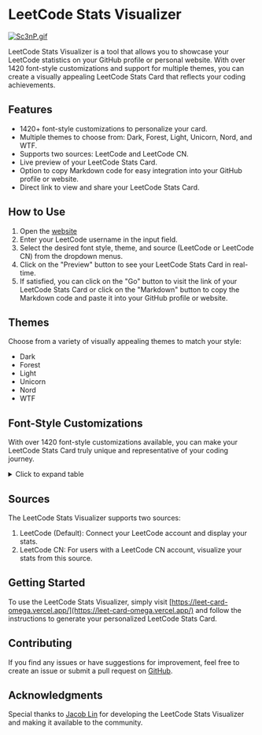 # LeetCode Stats Visualizer
[![Sc3nP.gif](https://s12.gifyu.com/images/Sc3nP.gif)](https://gifyu.com/image/Sc3nP)

LeetCode Stats Visualizer is a tool that allows you to showcase your LeetCode statistics on your GitHub profile or personal website. With over 1420 font-style customizations and support for multiple themes, you can create a visually appealing LeetCode Stats Card that reflects your coding achievements.

## Features

- 1420+ font-style customizations to personalize your card.
- Multiple themes to choose from: Dark, Forest, Light, Unicorn, Nord, and WTF.
- Supports two sources: LeetCode and LeetCode CN.
- Live preview of your LeetCode Stats Card.
- Option to copy Markdown code for easy integration into your GitHub profile or website.
- Direct link to view and share your LeetCode Stats Card.

## How to Use

1. Open the [website](https://leet-card-omega.vercel.app/)
2. Enter your LeetCode username in the input field.
3. Select the desired font style, theme, and source (LeetCode or LeetCode CN) from the dropdown menus.
4. Click on the "Preview" button to see your LeetCode Stats Card in real-time.
5. If satisfied, you can click on the "Go" button to visit the link of your LeetCode Stats Card or click on the "Markdown" button to copy the Markdown code and paste it into your GitHub profile or website.

## Themes

Choose from a variety of visually appealing themes to match your style:

- Dark
- Forest
- Light
- Unicorn
- Nord
- WTF

## Font-Style Customizations

With over 1420 font-style customizations available, you can make your LeetCode Stats Card truly unique and representative of your coding journey.

<details>
  <summary>Click to expand table</summary>

<table>
  <tr>
    <td>ABeeZee</td>
    <td>Hanalei</td>
    <td>Noto Sans Wancho</td>
  </tr>
  <tr>
    <td>Abel</td>
    <td>Hanalei Fill</td>
    <td>Noto Sans Warang Citi</td>
  </tr>
  <tr>
    <td>Abhaya Libre</td>
    <td>Handlee</td>
    <td>Noto Sans Yi</td>
  </tr>
  <tr>
    <td>Abril Fatface</td>
    <td>Hanuman</td>
    <td>Noto Sans Zanabazar Square</td>
  </tr>
  <tr>
    <td>Aclonica</td>
    <td>Happy Monkey</td>
    <td>Noto Serif</td>
  </tr>
  <tr>
    <td>Acme</td>
    <td>Harmattan</td>
    <td>Noto Serif Ahom</td>
  </tr>
  <tr>
    <td>Actor</td>
    <td>Headland One</td>
    <td>Noto Serif Armenian</td>
  </tr>
  <tr>
    <td>Adamina</td>
    <td>Heebo</td>
    <td>Noto Serif Balinese</td>
  </tr>
  <tr>
    <td>Advent Pro</td>
    <td>Henny Penny</td>
    <td>Noto Serif Bengali</td>
  </tr>
  <tr>
    <td>Aguafina Script</td>
    <td>Hepta Slab</td>
    <td>Noto Serif Devanagari</td>
  </tr>
  <tr>
    <td>Akaya Kanadaka</td>
    <td>Herr Von Muellerhoff</td>
    <td>Noto Serif Display</td>
  </tr>
  <tr>
    <td>Akaya Telivigala</td>
    <td>Hi Melody</td>
    <td>Noto Serif Dogra</td>
  </tr>
  <tr>
    <td>Akronim</td>
    <td>Hina Mincho</td>
    <td>Noto Serif Ethiopic</td>
  </tr>
  <tr>
    <td>Akshar</td>
    <td>Hind</td>
    <td>Noto Serif Georgian</td>
  </tr>
  <tr>
    <td>Aladin</td>
    <td>Hind Guntur</td>
    <td>Noto Serif Grantha</td>
  </tr>
  <tr>
    <td>Alata</td>
    <td>Hind Madurai</td>
    <td>Noto Serif Gujarati</td>
  </tr>
  <tr>
    <td>Alatsi</td>
    <td>Hind Siliguri</td>
    <td>Noto Serif Gurmukhi</td>
  </tr>
  <tr>
    <td>Aldrich</td>
    <td>Hind Vadodara</td>
    <td>Noto Serif Hebrew</td>
  </tr>
  <tr>
    <td>Alef</td>
    <td>Holtwood One SC</td>
    <td>Noto Serif JP</td>
  </tr>
  <tr>
    <td>Alegreya</td>
    <td>Homemade Apple</td>
    <td>Noto Serif KR</td>
  </tr>
  <tr>
    <td>Alegreya SC</td>
    <td>Homenaje</td>
    <td>Noto Serif Kannada</td>
  </tr>
  <tr>
    <td>Alegreya Sans</td>
    <td>Hubballi</td>
    <td>Noto Serif Khmer</td>
  </tr>
  <tr>
    <td>Alegreya Sans SC</td>
    <td>Hurricane</td>
    <td>Noto Serif Lao</td>
  </tr>
  <tr>
    <td>Aleo</td>
    <td>IBM Plex Mono</td>
    <td>Noto Serif Malayalam</td>
  </tr>
  <tr>
    <td>Alex Brush</td>
    <td>IBM Plex Sans</td>
    <td>Noto Serif Myanmar</td>
  </tr>
  <tr>
    <td>Alfa Slab One</td>
    <td>IBM Plex Sans Arabic</td>
    <td>Noto Serif Nyiakeng Puachue Hmong</td>
  </tr>
  <tr>
    <td>Alice</td>
    <td>IBM Plex Sans Condensed</td>
    <td>Noto Serif SC</td>
  </tr>
  <tr>
    <td>Alike</td>
    <td>IBM Plex Sans Devanagari</td>
    <td>Noto Serif Sinhala</td>
  </tr>
  <tr>
    <td>Alike Angular</td>
    <td>IBM Plex Sans Hebrew</td>
    <td>Noto Serif TC</td>
  </tr>
  <tr>
    <td>Allan</td>
    <td>IBM Plex Sans KR</td>
    <td>Noto Serif Tamil</td>
  </tr>
  <tr>
    <td>Allerta</td>
    <td>IBM Plex Sans Thai</td>
    <td>Noto Serif Tangut</td>
  </tr>
  <tr>
    <td>Allerta Stencil</td>
    <td>IBM Plex Sans Thai Looped</td>
    <td>Noto Serif Telugu</td>
  </tr>
  <tr>
    <td>Allison</td>
    <td>IBM Plex Serif</td>
    <td>Noto Serif Thai</td>
  </tr>
  <tr>
    <td>Allura</td>
    <td>IM Fell DW Pica</td>
    <td>Noto Serif Tibetan</td>
  </tr>
  <tr>
    <td>Almarai</td>
    <td>IM Fell DW Pica SC</td>
    <td>Noto Serif Yezidi</td>
  </tr>
  <tr>
    <td>Almendra</td>
    <td>IM Fell Double Pica</td>
    <td>Noto Traditional Nushu</td>
  </tr>
  <tr>
    <td>Almendra Display</td>
    <td>IM Fell Double Pica SC</td>
    <td>Nova Cut</td>
  </tr>
  <tr>
    <td>Almendra SC</td>
    <td>IM Fell English</td>
    <td>Nova Flat</td>
  </tr>
  <tr>
    <td>Alumni Sans</td>
    <td>IM Fell English SC</td>
    <td>Nova Mono</td>
  </tr>
  <tr>
    <td>Alumni Sans Inline One</td>
    <td>IM Fell French Canon</td>
    <td>Nova Oval</td>
  </tr>
  <tr>
    <td>Amarante</td>
    <td>IM Fell French Canon SC</td>
    <td>Nova Round</td>
  </tr>
  <tr>
    <td>Amaranth</td>
    <td>IM Fell Great Primer</td>
    <td>Nova Script</td>
  </tr>
  <tr>
    <td>Amatic SC</td>
    <td>IM Fell Great Primer SC</td>
    <td>Nova Slim</td>
  </tr>
  <tr>
    <td>Amethysta</td>
    <td>Ibarra Real Nova</td>
    <td>Nova Square</td>
  </tr>
  <tr>
    <td>Amiko</td>
    <td>Iceberg</td>
    <td>Numans</td>
  </tr>
  <tr>
    <td>Amiri</td>
    <td>Iceland</td>
    <td>Nunito</td>
  </tr>
  <tr>
    <td>Amita</td>
    <td>Imbue</td>
    <td>Nunito Sans</td>
  </tr>
  <tr>
    <td>Anaheim</td>
    <td>Imperial Script</td>
    <td>Odibee Sans</td>
  </tr>
  <tr>
    <td>Andada Pro</td>
    <td>Imprima</td>
    <td>Odor Mean Chey</td>
  </tr>
  <tr>
    <td>Andika</td>
    <td>Inconsolata</td>
    <td>Offside</td>
  </tr>
  <tr>
    <td>Andika New Basic</td>
    <td>Inder</td>
    <td>Oi</td>
  </tr>
  <tr>
    <td>Anek Bangla</td>
    <td>Indie Flower</td>
    <td>Old Standard TT</td>
  </tr>
  <tr>
    <td>Anek Devanagari</td>
    <td>Ingrid Darling</td>
    <td>Oldenburg</td>
  </tr>
  <tr>
    <td>Anek Gujarati</td>
    <td>Inika</td>
    <td>Ole</td>
  </tr>
  <tr>
    <td>Anek Gurmukhi</td>
    <td>Inknut Antiqua</td>
    <td>Oleo Script</td>
  </tr>
  <tr>
    <td>Anek Kannada</td>
    <td>Inria Sans</td>
    <td>Oleo Script Swash Caps</td>
  </tr>
  <tr>
    <td>Anek Latin</td>
    <td>Inria Serif</td>
    <td>Oooh Baby</td>
  </tr>
  <tr>
    <td>Anek Malayalam</td>
    <td>Inspiration</td>
    <td>Open Sans</td>
  </tr>
  <tr>
    <td>Anek Odia</td>
    <td>Inter</td>
    <td>Oranienbaum</td>
  </tr>
  <tr>
    <td>Anek Tamil</td>
    <td>Irish Grover</td>
    <td>Orbitron</td>
  </tr>
  <tr>
    <td>Anek Telugu</td>
    <td>Island Moments</td>
    <td>Oregano</td>
  </tr>
  <tr>
    <td>Angkor</td>
    <td>Istok Web</td>
    <td>Orelega One</td>
  </tr>
  <tr>
    <td>Annie Use Your Telescope</td>
    <td>Italiana</td>
    <td>Orienta</td>
  </tr>
  <tr>
    <td>Anonymous Pro</td>
    <td>Italianno</td>
    <td>Original Surfer</td>
  </tr>
  <tr>
    <td>Antic</td>
    <td>Itim</td>
    <td>Oswald</td>
  </tr>
  <tr>
    <td>Antic Didone</td>
    <td>Jacques Francois</td>
    <td>Otomanopee One</td>
  </tr>
  <tr>
    <td>Antic Slab</td>
    <td>Jacques Francois Shadow</td>
    <td>Outfit</td>
  </tr>
  <tr>
    <td>Anton</td>
    <td>Jaldi</td>
    <td>Over the Rainbow</td>
  </tr>
  <tr>
    <td>Antonio</td>
    <td>JetBrains Mono</td>
    <td>Overlock</td>
  </tr>
  <tr>
    <td>Anybody</td>
    <td>Jim Nightshade</td>
    <td>Overlock SC</td>
  </tr>
  <tr>
    <td>Arapey</td>
    <td>Jockey One</td>
    <td>Overpass</td>
  </tr>
  <tr>
    <td>Arbutus</td>
    <td>Jolly Lodger</td>
    <td>Overpass Mono</td>
  </tr>
  <tr>
    <td>Arbutus Slab</td>
    <td>Jomhuria</td>
    <td>Ovo</td>
  </tr>
  <tr>
    <td>Architects Daughter</td>
    <td>Jomolhari</td>
    <td>Oxanium</td>
  </tr>
  <tr>
    <td>Archivo</td>
    <td>Josefin Sans</td>
    <td>Oxygen</td>
  </tr>
  <tr>
    <td>Archivo Black</td>
    <td>Josefin Slab</td>
    <td>Oxygen Mono</td>
  </tr>
  <tr>
    <td>Archivo Narrow</td>
    <td>Jost</td>
    <td>PT Mono</td>
  </tr>
  <tr>
    <td>Are You Serious</td>
    <td>Joti One</td>
    <td>PT Sans</td>
  </tr>
  <tr>
    <td>Aref Ruqaa</td>
    <td>Jua</td>
    <td>PT Sans Caption</td>
  </tr>
  <tr>
    <td>Arima Madurai</td>
    <td>Judson</td>
    <td>PT Sans Narrow</td>
  </tr>
  <tr>
    <td>Arimo</td>
    <td>Julee</td>
    <td>PT Serif</td>
  </tr>
  <tr>
    <td>Arizonia</td>
    <td>Julius Sans One</td>
    <td>PT Serif Caption</td>
  </tr>
  <tr>
    <td>Armata</td>
    <td>Junge</td>
    <td>Pacifico</td>
  </tr>
  <tr>
    <td>Arsenal</td>
    <td>Jura</td>
    <td>Padauk</td>
  </tr>
  <tr>
    <td>Artifika</td>
    <td>Just Another Hand</td>
    <td>Palanquin</td>
  </tr>
  <tr>
    <td>Arvo</td>
    <td>Just Me Again Down Here</td>
    <td>Palanquin Dark</td>
  </tr>
  <tr>
    <td>Arya</td>
    <td>K2D</td>
    <td>Palette Mosaic</td>
  </tr>
  <tr>
    <td>Asap</td>
    <td>Kadwa</td>
    <td>Pangolin</td>
  </tr>
  <tr>
    <td>Asap Condensed</td>
    <td>Kaisei Decol</td>
    <td>Paprika</td>
  </tr>
  <tr>
    <td>Asar</td>
    <td>Kaisei HarunoUmi</td>
    <td>Parisienne</td>
  </tr>
  <tr>
    <td>Asset</td>
    <td>Kaisei Opti</td>
    <td>Passero One</td>
  </tr>
  <tr>
    <td>Assistant</td>
    <td>Kaisei Tokumin</td>
    <td>Passion One</td>
  </tr>
  <tr>
    <td>Astloch</td>
    <td>Kalam</td>
    <td>Passions Conflict</td>
  </tr>
  <tr>
    <td>Asul</td>
    <td>Kameron</td>
    <td>Pathway Gothic One</td>
  </tr>
  <tr>
    <td>Athiti</td>
    <td>Kanit</td>
    <td>Patrick Hand</td>
  </tr>
  <tr>
    <td>Atkinson Hyperlegible</td>
    <td>Kantumruy</td>
    <td>Patrick Hand SC</td>
  </tr>
  <tr>
    <td>Atma</td>
    <td>Karantina</td>
    <td>Pattaya</td>
  </tr>
  <tr>
    <td>Atomic Age</td>
    <td>Karla</td>
    <td>Patua One</td>
  </tr>
  <tr>
    <td>Aubrey</td>
    <td>Karma</td>
    <td>Pavanam</td>
  </tr>
  <tr>
    <td>Audiowide</td>
    <td>Katibeh</td>
    <td>Paytone One</td>
  </tr>
  <tr>
    <td>Autour One</td>
    <td>Kaushan Script</td>
    <td>Peddana</td>
  </tr>
  <tr>
    <td>Average</td>
    <td>Kavivanar</td>
    <td>Peralta</td>
  </tr>
  <tr>
    <td>Average Sans</td>
    <td>Kavoon</td>
    <td>Permanent Marker</td>
  </tr>
  <tr>
    <td>Averia Gruesa Libre</td>
    <td>Kdam Thmor</td>
    <td>Petemoss</td>
  </tr>
  <tr>
    <td>Averia Libre</td>
    <td>Keania One</td>
    <td>Petit Formal Script</td>
  </tr>
  <tr>
    <td>Averia Sans Libre</td>
    <td>Kelly Slab</td>
    <td>Petrona</td>
  </tr>
  <tr>
    <td>Averia Serif Libre</td>
    <td>Kenia</td>
    <td>Philosopher</td>
  </tr>
  <tr>
    <td>Azeret Mono</td>
    <td>Khand</td>
    <td>Piazzolla</td>
  </tr>
  <tr>
    <td>B612</td>
    <td>Khmer</td>
    <td>Piedra</td>
  </tr>
  <tr>
    <td>B612 Mono</td>
    <td>Khula</td>
    <td>Pinyon Script</td>
  </tr>
  <tr>
    <td>BIZ UDGothic</td>
    <td>Kings</td>
    <td>Pirata One</td>
  </tr>
  <tr>
    <td>BIZ UDMincho</td>
    <td>Kirang Haerang</td>
    <td>Plaster</td>
  </tr>
  <tr>
    <td>BIZ UDPGothic</td>
    <td>Kite One</td>
    <td>Play</td>
  </tr>
  <tr>
    <td>BIZ UDPMincho</td>
    <td>Kiwi Maru</td>
    <td>Playball</td>
  </tr>
  <tr>
    <td>Babylonica</td>
    <td>Klee One</td>
    <td>Playfair Display</td>
  </tr>
  <tr>
    <td>Bad Script</td>
    <td>Knewave</td>
    <td>Playfair Display SC</td>
  </tr>
  <tr>
    <td>Bahiana</td>
    <td>KoHo</td>
    <td>Plus Jakarta Sans</td>
  </tr>
  <tr>
    <td>Bahianita</td>
    <td>Kodchasan</td>
    <td>Podkova</td>
  </tr>
  <tr>
    <td>Bai Jamjuree</td>
    <td>Koh Santepheap</td>
    <td>Poiret One</td>
  </tr>
  <tr>
    <td>Bakbak One</td>
    <td>Kolker Brush</td>
    <td>Poller One</td>
  </tr>
  <tr>
    <td>Ballet</td>
    <td>Kosugi</td>
    <td>Poly</td>
  </tr>
  <tr>
    <td>Baloo 2</td>
    <td>Kosugi Maru</td>
    <td>Pompiere</td>
  </tr>
  <tr>
    <td>Baloo Bhai 2</td>
    <td>Kotta One</td>
    <td>Pontano Sans</td>
  </tr>
  <tr>
    <td>Baloo Bhaijaan 2</td>
    <td>Koulen</td>
    <td>Poor Story</td>
  </tr>
  <tr>
    <td>Baloo Bhaina 2</td>
    <td>Kranky</td>
    <td>Poppins</td>
  </tr>
  <tr>
    <td>Baloo Chettan 2</td>
    <td>Kreon</td>
    <td>Port Lligat Sans</td>
  </tr>
  <tr>
    <td>Baloo Da 2</td>
    <td>Kristi</td>
    <td>Port Lligat Slab</td>
  </tr>
  <tr>
    <td>Baloo Paaji 2</td>
    <td>Krona One</td>
    <td>Potta One</td>
  </tr>
  <tr>
    <td>Baloo Tamma 2</td>
    <td>Krub</td>
    <td>Pragati Narrow</td>
  </tr>
  <tr>
    <td>Baloo Tammudu 2</td>
    <td>Kufam</td>
    <td>Praise</td>
  </tr>
  <tr>
    <td>Baloo Thambi 2</td>
    <td>Kulim Park</td>
    <td>Prata</td>
  </tr>
  <tr>
    <td>Balsamiq Sans</td>
    <td>Kumar One</td>
    <td>Preahvihear</td>
  </tr>
  <tr>
    <td>Balthazar</td>
    <td>Kumar One Outline</td>
    <td>Press Start 2P</td>
  </tr>
  <tr>
    <td>Bangers</td>
    <td>Kumbh Sans</td>
    <td>Pridi</td>
  </tr>
  <tr>
    <td>Barlow</td>
    <td>Kurale</td>
    <td>Princess Sofia</td>
  </tr>
  <tr>
    <td>Barlow Condensed</td>
    <td>La Belle Aurore</td>
    <td>Prociono</td>
  </tr>
  <tr>
    <td>Barlow Semi Condensed</td>
    <td>Lacquer</td>
    <td>Prompt</td>
  </tr>
  <tr>
    <td>Barriecito</td>
    <td>Laila</td>
    <td>Prosto One</td>
  </tr>
  <tr>
    <td>Barrio</td>
    <td>Lakki Reddy</td>
    <td>Proza Libre</td>
  </tr>
  <tr>
    <td>Basic</td>
    <td>Lalezar</td>
    <td>Public Sans</td>
  </tr>
  <tr>
    <td>Baskervville</td>
    <td>Lancelot</td>
    <td>Puppies Play</td>
  </tr>
  <tr>
    <td>Battambang</td>
    <td>Langar</td>
    <td>Puritan</td>
  </tr>
  <tr>
    <td>Baumans</td>
    <td>Lateef</td>
    <td>Purple Purse</td>
  </tr>
  <tr>
    <td>Bayon</td>
    <td>Lato</td>
    <td>Qahiri</td>
  </tr>
  <tr>
    <td>Be Vietnam Pro</td>
    <td>Lavishly Yours</td>
    <td>Quando</td>
  </tr>
  <tr>
    <td>Beau Rivage</td>
    <td>League Gothic</td>
    <td>Quantico</td>
  </tr>
  <tr>
    <td>Bebas Neue</td>
    <td>League Script</td>
    <td>Quattrocento</td>
  </tr>
  <tr>
    <td>Belgrano</td>
    <td>League Spartan</td>
    <td>Quattrocento Sans</td>
  </tr>
  <tr>
    <td>Bellefair</td>
    <td>Leckerli One</td>
    <td>Questrial</td>
  </tr>
  <tr>
    <td>Belleza</td>
    <td>Ledger</td>
    <td>Quicksand</td>
  </tr>
  <tr>
    <td>Bellota</td>
    <td>Lekton</td>
    <td>Quintessential</td>
  </tr>
  <tr>
    <td>Bellota Text</td>
    <td>Lemon</td>
    <td>Qwigley</td>
  </tr>
  <tr>
    <td>BenchNine</td>
    <td>Lemonada</td>
    <td>Qwitcher Grypen</td>
  </tr>
  <tr>
    <td>Benne</td>
    <td>Lexend</td>
    <td>Racing Sans One</td>
  </tr>
  <tr>
    <td>Bentham</td>
    <td>Lexend Deca</td>
    <td>Radio Canada</td>
  </tr>
  <tr>
    <td>Berkshire Swash</td>
    <td>Lexend Exa</td>
    <td>Radley</td>
  </tr>
  <tr>
    <td>Besley</td>
    <td>Lexend Giga</td>
    <td>Rajdhani</td>
  </tr>
  <tr>
    <td>Beth Ellen</td>
    <td>Lexend Mega</td>
    <td>Rakkas</td>
  </tr>
  <tr>
    <td>Bevan</td>
    <td>Lexend Peta</td>
    <td>Raleway</td>
  </tr>
  <tr>
    <td>BhuTuka Expanded One</td>
    <td>Lexend Tera</td>
    <td>Raleway Dots</td>
  </tr>
  <tr>
    <td>Big Shoulders Display</td>
    <td>Lexend Zetta</td>
    <td>Ramabhadra</td>
  </tr>
  <tr>
    <td>Big Shoulders Inline Display</td>
    <td>Libre Barcode 128</td>
    <td>Ramaraja</td>
  </tr>
  <tr>
    <td>Big Shoulders Inline Text</td>
    <td>Libre Barcode 128 Text</td>
    <td>Rambla</td>
  </tr>
  <tr>
    <td>Big Shoulders Stencil Display</td>
    <td>Libre Barcode 39</td>
    <td>Rammetto One</td>
  </tr>
  <tr>
    <td>Big Shoulders Stencil Text</td>
    <td>Libre Barcode 39 Extended</td>
    <td>Rampart One</td>
  </tr>
  <tr>
    <td>Big Shoulders Text</td>
    <td>Libre Barcode 39 Extended Text</td>
    <td>Ranchers</td>
  </tr>
  <tr>
    <td>Bigelow Rules</td>
    <td>Libre Barcode 39 Text</td>
    <td>Rancho</td>
  </tr>
  <tr>
    <td>Bigshot One</td>
    <td>Libre Barcode EAN13 Text</td>
    <td>Ranga</td>
  </tr>
  <tr>
    <td>Bilbo</td>
    <td>Libre Baskerville</td>
    <td>Rasa</td>
  </tr>
  <tr>
    <td>Bilbo Swash Caps</td>
    <td>Libre Bodoni</td>
    <td>Rationale</td>
  </tr>
  <tr>
    <td>BioRhyme</td>
    <td>Libre Caslon Display</td>
    <td>Ravi Prakash</td>
  </tr>
  <tr>
    <td>BioRhyme Expanded</td>
    <td>Libre Caslon Text</td>
    <td>Readex Pro</td>
  </tr>
  <tr>
    <td>Birthstone</td>
    <td>Libre Franklin</td>
    <td>Recursive</td>
  </tr>
  <tr>
    <td>Birthstone Bounce</td>
    <td>Licorice</td>
    <td>Red Hat Display</td>
  </tr>
  <tr>
    <td>Biryani</td>
    <td>Life Savers</td>
    <td>Red Hat Mono</td>
  </tr>
  <tr>
    <td>Bitter</td>
    <td>Lilita One</td>
    <td>Red Hat Text</td>
  </tr>
  <tr>
    <td>Black And White Picture</td>
    <td>Lily Script One</td>
    <td>Red Rose</td>
  </tr>
  <tr>
    <td>Black Han Sans</td>
    <td>Limelight</td>
    <td>Redacted</td>
  </tr>
  <tr>
    <td>Black Ops One</td>
    <td>Linden Hill</td>
    <td>Redacted Script</td>
  </tr>
  <tr>
    <td>Blaka</td>
    <td>Literata</td>
    <td>Redressed</td>
  </tr>
  <tr>
    <td>Blaka Hollow</td>
    <td>Liu Jian Mao Cao</td>
    <td>Reem Kufi</td>
  </tr>
  <tr>
    <td>Blinker</td>
    <td>Livvic</td>
    <td>Reenie Beanie</td>
  </tr>
  <tr>
    <td>Bodoni Moda</td>
    <td>Lobster</td>
    <td>Reggae One</td>
  </tr>
  <tr>
    <td>Bokor</td>
    <td>Lobster Two</td>
    <td>Revalia</td>
  </tr>
  <tr>
    <td>Bona Nova</td>
    <td>Londrina Outline</td>
    <td>Rhodium Libre</td>
  </tr>
  <tr>
    <td>Bonbon</td>
    <td>Londrina Shadow</td>
    <td>Ribeye</td>
  </tr>
  <tr>
    <td>Bonheur Royale</td>
    <td>Londrina Sketch</td>
    <td>Ribeye Marrow</td>
  </tr>
  <tr>
    <td>Boogaloo</td>
    <td>Londrina Solid</td>
    <td>Righteous</td>
  </tr>
  <tr>
    <td>Bowlby One</td>
    <td>Long Cang</td>
    <td>Risque</td>
  </tr>
  <tr>
    <td>Bowlby One SC</td>
    <td>Lora</td>
    <td>Road Rage</td>
  </tr>
  <tr>
    <td>Brawler</td>
    <td>Love Light</td>
    <td>Roboto</td>
  </tr>
  <tr>
    <td>Bree Serif</td>
    <td>Love Ya Like A Sister</td>
    <td>Roboto Condensed</td>
  </tr>
  <tr>
    <td>Brygada 1918</td>
    <td>Loved by the King</td>
    <td>Roboto Flex</td>
  </tr>
  <tr>
    <td>Bubblegum Sans</td>
    <td>Lovers Quarrel</td>
    <td>Roboto Mono</td>
  </tr>
  <tr>
    <td>Bubbler One</td>
    <td>Luckiest Guy</td>
    <td>Roboto Serif</td>
  </tr>
  <tr>
    <td>Buda</td>
    <td>Lusitana</td>
    <td>Roboto Slab</td>
  </tr>
  <tr>
    <td>Buenard</td>
    <td>Lustria</td>
    <td>Rochester</td>
  </tr>
  <tr>
    <td>Bungee</td>
    <td>Luxurious Roman</td>
    <td>Rock 3D</td>
  </tr>
  <tr>
    <td>Bungee Hairline</td>
    <td>Luxurious Script</td>
    <td>Rock Salt</td>
  </tr>
  <tr>
    <td>Bungee Inline</td>
    <td>M PLUS 1</td>
    <td>RocknRoll One</td>
  </tr>
  <tr>
    <td>Bungee Outline</td>
    <td>M PLUS 1 Code</td>
    <td>Rokkitt</td>
  </tr>
  <tr>
    <td>Bungee Shade</td>
    <td>M PLUS 1p</td>
    <td>Romanesco</td>
  </tr>
  <tr>
    <td>Butcherman</td>
    <td>M PLUS 2</td>
    <td>Ropa Sans</td>
  </tr>
  <tr>
    <td>Butterfly Kids</td>
    <td>M PLUS Code Latin</td>
    <td>Rosario</td>
  </tr>
  <tr>
    <td>Cabin</td>
    <td>M PLUS Rounded 1c</td>
    <td>Rosarivo</td>
  </tr>
  <tr>
    <td>Cabin Condensed</td>
    <td>Ma Shan Zheng</td>
    <td>Rouge Script</td>
  </tr>
  <tr>
    <td>Cabin Sketch</td>
    <td>Macondo</td>
    <td>Rowdies</td>
  </tr>
  <tr>
    <td>Caesar Dressing</td>
    <td>Macondo Swash Caps</td>
    <td>Rozha One</td>
  </tr>
  <tr>
    <td>Cagliostro</td>
    <td>Mada</td>
    <td>Rubik</td>
  </tr>
  <tr>
    <td>Cairo</td>
    <td>Magra</td>
    <td>Rubik Beastly</td>
  </tr>
  <tr>
    <td>Caladea</td>
    <td>Maiden Orange</td>
    <td>Rubik Bubbles</td>
  </tr>
  <tr>
    <td>Calistoga</td>
    <td>Maitree</td>
    <td>Rubik Glitch</td>
  </tr>
  <tr>
    <td>Calligraffitti</td>
    <td>Major Mono Display</td>
    <td>Rubik Microbe</td>
  </tr>
  <tr>
    <td>Cambay</td>
    <td>Mako</td>
    <td>Rubik Mono One</td>
  </tr>
  <tr>
    <td>Cambo</td>
    <td>Mali</td>
    <td>Rubik Moonrocks</td>
  </tr>
  <tr>
    <td>Candal</td>
    <td>Mallanna</td>
    <td>Rubik Puddles</td>
  </tr>
  <tr>
    <td>Cantarell</td>
    <td>Mandali</td>
    <td>Rubik Wet Paint</td>
  </tr>
  <tr>
    <td>Cantata One</td>
    <td>Manjari</td>
    <td>Ruda</td>
  </tr>
  <tr>
    <td>Cantora One</td>
    <td>Manrope</td>
    <td>Rufina</td>
  </tr>
  <tr>
    <td>Capriola</td>
    <td>Mansalva</td>
    <td>Ruge Boogie</td>
  </tr>
  <tr>
    <td>Caramel</td>
    <td>Manuale</td>
    <td>Ruluko</td>
  </tr>
  <tr>
    <td>Carattere</td>
    <td>Marcellus</td>
    <td>Rum Raisin</td>
  </tr>
  <tr>
    <td>Cardo</td>
    <td>Marcellus SC</td>
    <td>Ruslan Display</td>
  </tr>
  <tr>
    <td>Carme</td>
    <td>Marck Script</td>
    <td>Russo One</td>
  </tr>
  <tr>
    <td>Carrois Gothic</td>
    <td>Margarine</td>
    <td>Ruthie</td>
  </tr>
  <tr>
    <td>Carrois Gothic SC</td>
    <td>Markazi Text</td>
    <td>Rye</td>
  </tr>
  <tr>
    <td>Carter One</td>
    <td>Marko One</td>
    <td>STIX Two Text</td>
  </tr>
  <tr>
    <td>Castoro</td>
    <td>Marmelad</td>
    <td>Sacramento</td>
  </tr>
  <tr>
    <td>Catamaran</td>
    <td>Martel</td>
    <td>Sahitya</td>
  </tr>
  <tr>
    <td>Caudex</td>
    <td>Martel Sans</td>
    <td>Sail</td>
  </tr>
  <tr>
    <td>Caveat</td>
    <td>Marvel</td>
    <td>Saira</td>
  </tr>
  <tr>
    <td>Caveat Brush</td>
    <td>Mate</td>
    <td>Saira Condensed</td>
  </tr>
  <tr>
    <td>Cedarville Cursive</td>
    <td>Mate SC</td>
    <td>Saira Extra Condensed</td>
  </tr>
  <tr>
    <td>Ceviche One</td>
    <td>Maven Pro</td>
    <td>Saira Semi Condensed</td>
  </tr>
  <tr>
    <td>Chakra Petch</td>
    <td>McLaren</td>
    <td>Saira Stencil One</td>
  </tr>
  <tr>
    <td>Changa</td>
    <td>Mea Culpa</td>
    <td>Salsa</td>
  </tr>
  <tr>
    <td>Changa One</td>
    <td>Meddon</td>
    <td>Sanchez</td>
  </tr>
  <tr>
    <td>Chango</td>
    <td>MedievalSharp</td>
    <td>Sancreek</td>
  </tr>
  <tr>
    <td>Charm</td>
    <td>Medula One</td>
    <td>Sansita</td>
  </tr>
  <tr>
    <td>Charmonman</td>
    <td>Meera Inimai</td>
    <td>Sansita Swashed</td>
  </tr>
  <tr>
    <td>Chathura</td>
    <td>Megrim</td>
    <td>Sarabun</td>
  </tr>
  <tr>
    <td>Chau Philomene One</td>
    <td>Meie Script</td>
    <td>Sarala</td>
  </tr>
  <tr>
    <td>Chela One</td>
    <td>Meow Script</td>
    <td>Sarina</td>
  </tr>
  <tr>
    <td>Chelsea Market</td>
    <td>Merienda</td>
    <td>Sarpanch</td>
  </tr>
  <tr>
    <td>Chenla</td>
    <td>Merienda One</td>
    <td>Sassy Frass</td>
  </tr>
  <tr>
    <td>Cherish</td>
    <td>Merriweather</td>
    <td>Satisfy</td>
  </tr>
  <tr>
    <td>Cherry Cream Soda</td>
    <td>Merriweather Sans</td>
    <td>Sawarabi Gothic</td>
  </tr>
  <tr>
    <td>Cherry Swash</td>
    <td>Metal</td>
    <td>Sawarabi Mincho</td>
  </tr>
  <tr>
    <td>Chewy</td>
    <td>Metal Mania</td>
    <td>Scada</td>
  </tr>
  <tr>
    <td>Chicle</td>
    <td>Metamorphous</td>
    <td>Scheherazade New</td>
  </tr>
  <tr>
    <td>Chilanka</td>
    <td>Metrophobic</td>
    <td>Schoolbell</td>
  </tr>
  <tr>
    <td>Chivo</td>
    <td>Michroma</td>
    <td>Scope One</td>
  </tr>
  <tr>
    <td>Chonburi</td>
    <td>Milonga</td>
    <td>Seaweed Script</td>
  </tr>
  <tr>
    <td>Cinzel</td>
    <td>Miltonian</td>
    <td>Secular One</td>
  </tr>
  <tr>
    <td>Cinzel Decorative</td>
    <td>Miltonian Tattoo</td>
    <td>Sedgwick Ave</td>
  </tr>
  <tr>
    <td>Clicker Script</td>
    <td>Mina</td>
    <td>Sedgwick Ave Display</td>
  </tr>
  <tr>
    <td>Coda</td>
    <td>Miniver</td>
    <td>Sen</td>
  </tr>
  <tr>
    <td>Coda Caption</td>
    <td>Miriam Libre</td>
    <td>Send Flowers</td>
  </tr>
  <tr>
    <td>Codystar</td>
    <td>Mirza</td>
    <td>Sevillana</td>
  </tr>
  <tr>
    <td>Coiny</td>
    <td>Miss Fajardose</td>
    <td>Seymour One</td>
  </tr>
  <tr>
    <td>Combo</td>
    <td>Mitr</td>
    <td>Shadows Into Light</td>
  </tr>
  <tr>
    <td>Comfortaa</td>
    <td>Mochiy Pop One</td>
    <td>Shadows Into Light Two</td>
  </tr>
  <tr>
    <td>Comforter</td>
    <td>Mochiy Pop P One</td>
    <td>Shalimar</td>
  </tr>
  <tr>
    <td>Comforter Brush</td>
    <td>Modak</td>
    <td>Shanti</td>
  </tr>
  <tr>
    <td>Comic Neue</td>
    <td>Modern Antiqua</td>
    <td>Share</td>
  </tr>
  <tr>
    <td>Coming Soon</td>
    <td>Mogra</td>
    <td>Share Tech</td>
  </tr>
  <tr>
    <td>Commissioner</td>
    <td>Mohave</td>
    <td>Share Tech Mono</td>
  </tr>
  <tr>
    <td>Concert One</td>
    <td>Molengo</td>
    <td>Shippori Antique</td>
  </tr>
  <tr>
    <td>Condiment</td>
    <td>Molle</td>
    <td>Shippori Antique B1</td>
  </tr>
  <tr>
    <td>Content</td>
    <td>Monda</td>
    <td>Shippori Mincho</td>
  </tr>
  <tr>
    <td>Contrail One</td>
    <td>Monofett</td>
    <td>Shippori Mincho B1</td>
  </tr>
  <tr>
    <td>Convergence</td>
    <td>Monoton</td>
    <td>Shizuru</td>
  </tr>
  <tr>
    <td>Cookie</td>
    <td>Monsieur La Doulaise</td>
    <td>Shojumaru</td>
  </tr>
  <tr>
    <td>Copse</td>
    <td>Montaga</td>
    <td>Short Stack</td>
  </tr>
  <tr>
    <td>Corben</td>
    <td>Montagu Slab</td>
    <td>Shrikhand</td>
  </tr>
  <tr>
    <td>Corinthia</td>
    <td>MonteCarlo</td>
    <td>Siemreap</td>
  </tr>
  <tr>
    <td>Cormorant</td>
    <td>Montez</td>
    <td>Sigmar One</td>
  </tr>
  <tr>
    <td>Cormorant Garamond</td>
    <td>Montserrat</td>
    <td>Signika</td>
  </tr>
  <tr>
    <td>Cormorant Infant</td>
    <td>Montserrat Alternates</td>
    <td>Signika Negative</td>
  </tr>
  <tr>
    <td>Cormorant SC</td>
    <td>Montserrat Subrayada</td>
    <td>Simonetta</td>
  </tr>
  <tr>
    <td>Cormorant Unicase</td>
    <td>Moo Lah Lah</td>
    <td>Single Day</td>
  </tr>
  <tr>
    <td>Cormorant Upright</td>
    <td>Moon Dance</td>
    <td>Sintony</td>
  </tr>
  <tr>
    <td>Courgette</td>
    <td>Moul</td>
    <td>Sirin Stencil</td>
  </tr>
  <tr>
    <td>Courier Prime</td>
    <td>Moulpali</td>
    <td>Six Caps</td>
  </tr>
  <tr>
    <td>Cousine</td>
    <td>Mountains of Christmas</td>
    <td>Skranji</td>
  </tr>
  <tr>
    <td>Coustard</td>
    <td>Mouse Memoirs</td>
    <td>Slabo 13px</td>
  </tr>
  <tr>
    <td>Covered By Your Grace</td>
    <td>Mr Bedfort</td>
    <td>Slabo 27px</td>
  </tr>
  <tr>
    <td>Crafty Girls</td>
    <td>Mr Dafoe</td>
    <td>Slackey</td>
  </tr>
  <tr>
    <td>Creepster</td>
    <td>Mr De Haviland</td>
    <td>Smokum</td>
  </tr>
  <tr>
    <td>Crete Round</td>
    <td>Mrs Saint Delafield</td>
    <td>Smooch</td>
  </tr>
  <tr>
    <td>Crimson Pro</td>
    <td>Mrs Sheppards</td>
    <td>Smooch Sans</td>
  </tr>
  <tr>
    <td>Crimson Text</td>
    <td>Ms Madi</td>
    <td>Smythe</td>
  </tr>
  <tr>
    <td>Croissant One</td>
    <td>Mukta</td>
    <td>Sniglet</td>
  </tr>
  <tr>
    <td>Crushed</td>
    <td>Mukta Mahee</td>
    <td>Snippet</td>
  </tr>
  <tr>
    <td>Cuprum</td>
    <td>Mukta Malar</td>
    <td>Snowburst One</td>
  </tr>
  <tr>
    <td>Cute Font</td>
    <td>Mukta Vaani</td>
    <td>Sofadi One</td>
  </tr>
  <tr>
    <td>Cutive</td>
    <td>Mulish</td>
    <td>Sofia</td>
  </tr>
  <tr>
    <td>Cutive Mono</td>
    <td>Murecho</td>
    <td>Solway</td>
  </tr>
  <tr>
    <td>DM Mono</td>
    <td>MuseoModerno</td>
    <td>Song Myung</td>
  </tr>
  <tr>
    <td>DM Sans</td>
    <td>My Soul</td>
    <td>Sonsie One</td>
  </tr>
  <tr>
    <td>DM Serif Display</td>
    <td>Mystery Quest</td>
    <td>Sora</td>
  </tr>
  <tr>
    <td>DM Serif Text</td>
    <td>NTR</td>
    <td>Sorts Mill Goudy</td>
  </tr>
  <tr>
    <td>Damion</td>
    <td>Nanum Brush Script</td>
    <td>Source Code Pro</td>
  </tr>
  <tr>
    <td>Dancing Script</td>
    <td>Nanum Gothic</td>
    <td>Source Sans 3</td>
  </tr>
  <tr>
    <td>Dangrek</td>
    <td>Nanum Gothic Coding</td>
    <td>Source Sans Pro</td>
  </tr>
  <tr>
    <td>Darker Grotesque</td>
    <td>Nanum Myeongjo</td>
    <td>Source Serif 4</td>
  </tr>
  <tr>
    <td>David Libre</td>
    <td>Nanum Pen Script</td>
    <td>Source Serif Pro</td>
  </tr>
  <tr>
    <td>Dawning of a New Day</td>
    <td>Neonderthaw</td>
    <td>Space Grotesk</td>
  </tr>
  <tr>
    <td>Days One</td>
    <td>Nerko One</td>
    <td>Space Mono</td>
  </tr>
  <tr>
    <td>Dekko</td>
    <td>Neucha</td>
    <td>Special Elite</td>
  </tr>
  <tr>
    <td>Dela Gothic One</td>
    <td>Neuton</td>
    <td>Spectral</td>
  </tr>
  <tr>
    <td>Delius</td>
    <td>New Rocker</td>
    <td>Spectral SC</td>
  </tr>
  <tr>
    <td>Delius Swash Caps</td>
    <td>New Tegomin</td>
    <td>Spicy Rice</td>
  </tr>
  <tr>
    <td>Delius Unicase</td>
    <td>News Cycle</td>
    <td>Spinnaker</td>
  </tr>
  <tr>
    <td>Della Respira</td>
    <td>Newsreader</td>
    <td>Spirax</td>
  </tr>
  <tr>
    <td>Denk One</td>
    <td>Niconne</td>
    <td>Spline Sans</td>
  </tr>
  <tr>
    <td>Devonshire</td>
    <td>Niramit</td>
    <td>Spline Sans Mono</td>
  </tr>
  <tr>
    <td>Dhurjati</td>
    <td>Nixie One</td>
    <td>Squada One</td>
  </tr>
  <tr>
    <td>Didact Gothic</td>
    <td>Nobile</td>
    <td>Square Peg</td>
  </tr>
  <tr>
    <td>Diplomata</td>
    <td>Nokora</td>
    <td>Sree Krushnadevaraya</td>
  </tr>
  <tr>
    <td>Diplomata SC</td>
    <td>Norican</td>
    <td>Sriracha</td>
  </tr>
  <tr>
    <td>Do Hyeon</td>
    <td>Nosifer</td>
    <td>Srisakdi</td>
  </tr>
  <tr>
    <td>Dokdo</td>
    <td>Notable</td>
    <td>Staatliches</td>
  </tr>
  <tr>
    <td>Domine</td>
    <td>Nothing You Could Do</td>
    <td>Stalemate</td>
  </tr>
  <tr>
    <td>Donegal One</td>
    <td>Noticia Text</td>
    <td>Stalinist One</td>
  </tr>
  <tr>
    <td>Dongle</td>
    <td>Noto Emoji</td>
    <td>Stardos Stencil</td>
  </tr>
  <tr>
    <td>Doppio One</td>
    <td>Noto Kufi Arabic</td>
    <td>Stick</td>
  </tr>
  <tr>
    <td>Dorsa</td>
    <td>Noto Music</td>
    <td>Stick No Bills</td>
  </tr>
  <tr>
    <td>Dosis</td>
    <td>Noto Naskh Arabic</td>
    <td>Stint Ultra Condensed</td>
  </tr>
  <tr>
    <td>DotGothic16</td>
    <td>Noto Nastaliq Urdu</td>
    <td>Stint Ultra Expanded</td>
  </tr>
  <tr>
    <td>Dr Sugiyama</td>
    <td>Noto Rashi Hebrew</td>
    <td>Stoke</td>
  </tr>
  <tr>
    <td>Duru Sans</td>
    <td>Noto Sans</td>
    <td>Strait</td>
  </tr>
  <tr>
    <td>Dynalight</td>
    <td>Noto Sans Adlam</td>
    <td>Style Script</td>
  </tr>
  <tr>
    <td>EB Garamond</td>
    <td>Noto Sans Adlam Unjoined</td>
    <td>Stylish</td>
  </tr>
  <tr>
    <td>Eagle Lake</td>
    <td>Noto Sans Anatolian Hieroglyphs</td>
    <td>Sue Ellen Francisco</td>
  </tr>
  <tr>
    <td>East Sea Dokdo</td>
    <td>Noto Sans Arabic</td>
    <td>Suez One</td>
  </tr>
  <tr>
    <td>Eater</td>
    <td>Noto Sans Armenian</td>
    <td>Sulphur Point</td>
  </tr>
  <tr>
    <td>Economica</td>
    <td>Noto Sans Avestan</td>
    <td>Sumana</td>
  </tr>
  <tr>
    <td>Eczar</td>
    <td>Noto Sans Balinese</td>
    <td>Sunflower</td>
  </tr>
  <tr>
    <td>El Messiri</td>
    <td>Noto Sans Bamum</td>
    <td>Sunshiney</td>
  </tr>
  <tr>
    <td>Electrolize</td>
    <td>Noto Sans Bassa Vah</td>
    <td>Supermercado One</td>
  </tr>
  <tr>
    <td>Elsie</td>
    <td>Noto Sans Batak</td>
    <td>Sura</td>
  </tr>
  <tr>
    <td>Elsie Swash Caps</td>
    <td>Noto Sans Bengali</td>
    <td>Suranna</td>
  </tr>
  <tr>
    <td>Emblema One</td>
    <td>Noto Sans Bhaiksuki</td>
    <td>Suravaram</td>
  </tr>
  <tr>
    <td>Emilys Candy</td>
    <td>Noto Sans Brahmi</td>
    <td>Suwannaphum</td>
  </tr>
  <tr>
    <td>Encode Sans</td>
    <td>Noto Sans Buginese</td>
    <td>Swanky and Moo Moo</td>
  </tr>
  <tr>
    <td>Encode Sans Condensed</td>
    <td>Noto Sans Buhid</td>
    <td>Syncopate</td>
  </tr>
  <tr>
    <td>Encode Sans Expanded</td>
    <td>Noto Sans Canadian Aboriginal</td>
    <td>Syne</td>
  </tr>
  <tr>
    <td>Encode Sans SC</td>
    <td>Noto Sans Carian</td>
    <td>Syne Mono</td>
  </tr>
  <tr>
    <td>Encode Sans Semi Condensed</td>
    <td>Noto Sans Caucasian Albanian</td>
    <td>Syne Tactile</td>
  </tr>
  <tr>
    <td>Encode Sans Semi Expanded</td>
    <td>Noto Sans Chakma</td>
    <td>Tajawal</td>
  </tr>
  <tr>
    <td>Engagement</td>
    <td>Noto Sans Cham</td>
    <td>Tangerine</td>
  </tr>
  <tr>
    <td>Englebert</td>
    <td>Noto Sans Cherokee</td>
    <td>Tapestry</td>
  </tr>
  <tr>
    <td>Enriqueta</td>
    <td>Noto Sans Coptic</td>
    <td>Taprom</td>
  </tr>
  <tr>
    <td>Ephesis</td>
    <td>Noto Sans Cuneiform</td>
    <td>Tauri</td>
  </tr>
  <tr>
    <td>Epilogue</td>
    <td>Noto Sans Cypriot</td>
    <td>Taviraj</td>
  </tr>
  <tr>
    <td>Erica One</td>
    <td>Noto Sans Deseret</td>
    <td>Teko</td>
  </tr>
  <tr>
    <td>Esteban</td>
    <td>Noto Sans Devanagari</td>
    <td>Telex</td>
  </tr>
  <tr>
    <td>Estonia</td>
    <td>Noto Sans Display</td>
    <td>Tenali Ramakrishna</td>
  </tr>
  <tr>
    <td>Euphoria Script</td>
    <td>Noto Sans Duployan</td>
    <td>Tenor Sans</td>
  </tr>
  <tr>
    <td>Ewert</td>
    <td>Noto Sans Egyptian Hieroglyphs</td>
    <td>Text Me One</td>
  </tr>
  <tr>
    <td>Exo</td>
    <td>Noto Sans Elbasan</td>
    <td>Texturina</td>
  </tr>
  <tr>
    <td>Exo 2</td>
    <td>Noto Sans Elymaic</td>
    <td>Thasadith</td>
  </tr>
  <tr>
    <td>Expletus Sans</td>
    <td>Noto Sans Georgian</td>
    <td>The Girl Next Door</td>
  </tr>
  <tr>
    <td>Explora</td>
    <td>Noto Sans Glagolitic</td>
    <td>The Nautigal</td>
  </tr>
  <tr>
    <td>Fahkwang</td>
    <td>Noto Sans Gothic</td>
    <td>Tienne</td>
  </tr>
  <tr>
    <td>Familjen Grotesk</td>
    <td>Noto Sans Grantha</td>
    <td>Tillana</td>
  </tr>
  <tr>
    <td>Fanwood Text</td>
    <td>Noto Sans Gujarati</td>
    <td>Timmana</td>
  </tr>
  <tr>
    <td>Farro</td>
    <td>Noto Sans Gunjala Gondi</td>
    <td>Tinos</td>
  </tr>
  <tr>
    <td>Farsan</td>
    <td>Noto Sans Gurmukhi</td>
    <td>Tiro Bangla</td>
  </tr>
  <tr>
    <td>Fascinate</td>
    <td>Noto Sans HK</td>
    <td>Tiro Devanagari Hindi</td>
  </tr>
  <tr>
    <td>Fascinate Inline</td>
    <td>Noto Sans Hanifi Rohingya</td>
    <td>Tiro Devanagari Marathi</td>
  </tr>
  <tr>
    <td>Faster One</td>
    <td>Noto Sans Hanunoo</td>
    <td>Tiro Devanagari Sanskrit</td>
  </tr>
  <tr>
    <td>Fasthand</td>
    <td>Noto Sans Hatran</td>
    <td>Tiro Gurmukhi</td>
  </tr>
  <tr>
    <td>Fauna One</td>
    <td>Noto Sans Hebrew</td>
    <td>Tiro Kannada</td>
  </tr>
  <tr>
    <td>Faustina</td>
    <td>Noto Sans Imperial Aramaic</td>
    <td>Tiro Tamil</td>
  </tr>
  <tr>
    <td>Federant</td>
    <td>Noto Sans Indic Siyaq Numbers</td>
    <td>Tiro Telugu</td>
  </tr>
  <tr>
    <td>Federo</td>
    <td>Noto Sans Inscriptional Pahlavi</td>
    <td>Titan One</td>
  </tr>
  <tr>
    <td>Felipa</td>
    <td>Noto Sans Inscriptional Parthian</td>
    <td>Titillium Web</td>
  </tr>
  <tr>
    <td>Fenix</td>
    <td>Noto Sans JP</td>
    <td>Tomorrow</td>
  </tr>
  <tr>
    <td>Festive</td>
    <td>Noto Sans Javanese</td>
    <td>Tourney</td>
  </tr>
  <tr>
    <td>Finger Paint</td>
    <td>Noto Sans KR</td>
    <td>Trade Winds</td>
  </tr>
  <tr>
    <td>Fira Code</td>
    <td>Noto Sans Kaithi</td>
    <td>Train One</td>
  </tr>
  <tr>
    <td>Fira Mono</td>
    <td>Noto Sans Kannada</td>
    <td>Trirong</td>
  </tr>
  <tr>
    <td>Fira Sans</td>
    <td>Noto Sans Kayah Li</td>
    <td>Trispace</td>
  </tr>
  <tr>
    <td>Fira Sans Condensed</td>
    <td>Noto Sans Kharoshthi</td>
    <td>Trocchi</td>
  </tr>
  <tr>
    <td>Fira Sans Extra Condensed</td>
    <td>Noto Sans Khmer</td>
    <td>Trochut</td>
  </tr>
  <tr>
    <td>Fjalla One</td>
    <td>Noto Sans Khojki</td>
    <td>Truculenta</td>
  </tr>
  <tr>
    <td>Fjord One</td>
    <td>Noto Sans Khudawadi</td>
    <td>Trykker</td>
  </tr>
  <tr>
    <td>Flamenco</td>
    <td>Noto Sans Lao</td>
    <td>Tulpen One</td>
  </tr>
  <tr>
    <td>Flavors</td>
    <td>Noto Sans Lepcha</td>
    <td>Turret Road</td>
  </tr>
  <tr>
    <td>Fleur De Leah</td>
    <td>Noto Sans Limbu</td>
    <td>Twinkle Star</td>
  </tr>
  <tr>
    <td>Flow Block</td>
    <td>Noto Sans Linear A</td>
    <td>Ubuntu</td>
  </tr>
  <tr>
    <td>Flow Circular</td>
    <td>Noto Sans Linear B</td>
    <td>Ubuntu Condensed</td>
  </tr>
  <tr>
    <td>Flow Rounded</td>
    <td>Noto Sans Lisu</td>
    <td>Ubuntu Mono</td>
  </tr>
  <tr>
    <td>Fondamento</td>
    <td>Noto Sans Lycian</td>
    <td>Uchen</td>
  </tr>
  <tr>
    <td>Fontdiner Swanky</td>
    <td>Noto Sans Lydian</td>
    <td>Ultra</td>
  </tr>
  <tr>
    <td>Forum</td>
    <td>Noto Sans Mahajani</td>
    <td>Uncial Antiqua</td>
  </tr>
  <tr>
    <td>Francois One</td>
    <td>Noto Sans Malayalam</td>
    <td>Underdog</td>
  </tr>
  <tr>
    <td>Frank Ruhl Libre</td>
    <td>Noto Sans Mandaic</td>
    <td>Unica One</td>
  </tr>
  <tr>
    <td>Fraunces</td>
    <td>Noto Sans Manichaean</td>
    <td>UnifrakturCook</td>
  </tr>
  <tr>
    <td>Freckle Face</td>
    <td>Noto Sans Marchen</td>
    <td>UnifrakturMaguntia</td>
  </tr>
  <tr>
    <td>Fredericka the Great</td>
    <td>Noto Sans Masaram Gondi</td>
    <td>Unkempt</td>
  </tr>
  <tr>
    <td>Fredoka</td>
    <td>Noto Sans Math</td>
    <td>Unlock</td>
  </tr>
  <tr>
    <td>Fredoka One</td>
    <td>Noto Sans Mayan Numerals</td>
    <td>Unna</td>
  </tr>
  <tr>
    <td>Freehand</td>
    <td>Noto Sans Medefaidrin</td>
    <td>Updock</td>
  </tr>
  <tr>
    <td>Fresca</td>
    <td>Noto Sans Meetei Mayek</td>
    <td>Urbanist</td>
  </tr>
  <tr>
    <td>Frijole</td>
    <td>Noto Sans Meroitic</td>
    <td>VT323</td>
  </tr>
  <tr>
    <td>Fruktur</td>
    <td>Noto Sans Miao</td>
    <td>Vampiro One</td>
  </tr>
  <tr>
    <td>Fugaz One</td>
    <td>Noto Sans Modi</td>
    <td>Varela</td>
  </tr>
  <tr>
    <td>Fuggles</td>
    <td>Noto Sans Mongolian</td>
    <td>Varela Round</td>
  </tr>
  <tr>
    <td>Fuzzy Bubbles</td>
    <td>Noto Sans Mono</td>
    <td>Varta</td>
  </tr>
  <tr>
    <td>GFS Didot</td>
    <td>Noto Sans Mro</td>
    <td>Vast Shadow</td>
  </tr>
  <tr>
    <td>GFS Neohellenic</td>
    <td>Noto Sans Multani</td>
    <td>Vazirmatn</td>
  </tr>
  <tr>
    <td>Gabriela</td>
    <td>Noto Sans Myanmar</td>
    <td>Vesper Libre</td>
  </tr>
  <tr>
    <td>Gaegu</td>
    <td>Noto Sans N Ko</td>
    <td>Viaoda Libre</td>
  </tr>
  <tr>
    <td>Gafata</td>
    <td>Noto Sans Nabataean</td>
    <td>Vibes</td>
  </tr>
  <tr>
    <td>Galada</td>
    <td>Noto Sans New Tai Lue</td>
    <td>Vibur</td>
  </tr>
  <tr>
    <td>Galdeano</td>
    <td>Noto Sans Newa</td>
    <td>Vidaloka</td>
  </tr>
  <tr>
    <td>Galindo</td>
    <td>Noto Sans Nushu</td>
    <td>Viga</td>
  </tr>
  <tr>
    <td>Gamja Flower</td>
    <td>Noto Sans Ogham</td>
    <td>Voces</td>
  </tr>
  <tr>
    <td>Gayathri</td>
    <td>Noto Sans Ol Chiki</td>
    <td>Volkhov</td>
  </tr>
  <tr>
    <td>Gelasio</td>
    <td>Noto Sans Old Hungarian</td>
    <td>Vollkorn</td>
  </tr>
  <tr>
    <td>Gemunu Libre</td>
    <td>Noto Sans Old Italic</td>
    <td>Vollkorn SC</td>
  </tr>
  <tr>
    <td>Genos</td>
    <td>Noto Sans Old North Arabian</td>
    <td>Voltaire</td>
  </tr>
  <tr>
    <td>Gentium Basic</td>
    <td>Noto Sans Old Permic</td>
    <td>Vujahday Script</td>
  </tr>
  <tr>
    <td>Gentium Book Basic</td>
    <td>Noto Sans Old Persian</td>
    <td>Waiting for the Sunrise</td>
  </tr>
  <tr>
    <td>Geo</td>
    <td>Noto Sans Old Sogdian</td>
    <td>Wallpoet</td>
  </tr>
  <tr>
    <td>Georama</td>
    <td>Noto Sans Old South Arabian</td>
    <td>Walter Turncoat</td>
  </tr>
  <tr>
    <td>Geostar</td>
    <td>Noto Sans Old Turkic</td>
    <td>Warnes</td>
  </tr>
  <tr>
    <td>Geostar Fill</td>
    <td>Noto Sans Oriya</td>
    <td>Water Brush</td>
  </tr>
  <tr>
    <td>Germania One</td>
    <td>Noto Sans Osage</td>
    <td>Waterfall</td>
  </tr>
  <tr>
    <td>Gideon Roman</td>
    <td>Noto Sans Osmanya</td>
    <td>Wellfleet</td>
  </tr>
  <tr>
    <td>Gidugu</td>
    <td>Noto Sans Pahawh Hmong</td>
    <td>Wendy One</td>
  </tr>
  <tr>
    <td>Gilda Display</td>
    <td>Noto Sans Palmyrene</td>
    <td>Whisper</td>
  </tr>
  <tr>
    <td>Girassol</td>
    <td>Noto Sans Pau Cin Hau</td>
    <td>WindSong</td>
  </tr>
  <tr>
    <td>Give You Glory</td>
    <td>Noto Sans Phags Pa</td>
    <td>Wire One</td>
  </tr>
  <tr>
    <td>Glass Antiqua</td>
    <td>Noto Sans Phoenician</td>
    <td>Work Sans</td>
  </tr>
  <tr>
    <td>Glegoo</td>
    <td>Noto Sans Psalter Pahlavi</td>
    <td>Xanh Mono</td>
  </tr>
  <tr>
    <td>Gloria Hallelujah</td>
    <td>Noto Sans Rejang</td>
    <td>Yaldevi</td>
  </tr>
  <tr>
    <td>Glory</td>
    <td>Noto Sans Runic</td>
    <td>Yanone Kaffeesatz</td>
  </tr>
  <tr>
    <td>Gluten</td>
    <td>Noto Sans SC</td>
    <td>Yantramanav</td>
  </tr>
  <tr>
    <td>Goblin One</td>
    <td>Noto Sans Samaritan</td>
    <td>Yatra One</td>
  </tr>
  <tr>
    <td>Gochi Hand</td>
    <td>Noto Sans Saurashtra</td>
    <td>Yellowtail</td>
  </tr>
  <tr>
    <td>Goldman</td>
    <td>Noto Sans Sharada</td>
    <td>Yeon Sung</td>
  </tr>
  <tr>
    <td>Gorditas</td>
    <td>Noto Sans Shavian</td>
    <td>Yeseva One</td>
  </tr>
  <tr>
    <td>Gothic A1</td>
    <td>Noto Sans Siddham</td>
    <td>Yesteryear</td>
  </tr>
  <tr>
    <td>Gotu</td>
    <td>Noto Sans Sinhala</td>
    <td>Yomogi</td>
  </tr>
  <tr>
    <td>Goudy Bookletter 1911</td>
    <td>Noto Sans Sogdian</td>
    <td>Yrsa</td>
  </tr>
  <tr>
    <td>Gowun Batang</td>
    <td>Noto Sans Sora Sompeng</td>
    <td>Yuji Boku</td>
  </tr>
  <tr>
    <td>Gowun Dodum</td>
    <td>Noto Sans Soyombo</td>
    <td>Yuji Hentaigana Akari</td>
  </tr>
  <tr>
    <td>Graduate</td>
    <td>Noto Sans Sundanese</td>
    <td>Yuji Hentaigana Akebono</td>
  </tr>
  <tr>
    <td>Grand Hotel</td>
    <td>Noto Sans Syloti Nagri</td>
    <td>Yuji Mai</td>
  </tr>
  <tr>
    <td>Grandstander</td>
    <td>Noto Sans Symbols</td>
    <td>Yuji Syuku</td>
  </tr>
  <tr>
    <td>Grape Nuts</td>
    <td>Noto Sans Symbols 2</td>
    <td>Yusei Magic</td>
  </tr>
  <tr>
    <td>Gravitas One</td>
    <td>Noto Sans Syriac</td>
    <td>ZCOOL KuaiLe</td>
  </tr>
  <tr>
    <td>Great Vibes</td>
    <td>Noto Sans TC</td>
    <td>ZCOOL QingKe HuangYou</td>
  </tr>
  <tr>
    <td>Grechen Fuemen</td>
    <td>Noto Sans Tagalog</td>
    <td>ZCOOL XiaoWei</td>
  </tr>
  <tr>
    <td>Grenze</td>
    <td>Noto Sans Tagbanwa</td>
    <td>Zen Antique</td>
  </tr>
  <tr>
    <td>Grenze Gotisch</td>
    <td>Noto Sans Tai Le</td>
    <td>Zen Antique Soft</td>
  </tr>
  <tr>
    <td>Grey Qo</td>
    <td>Noto Sans Tai Tham</td>
    <td>Zen Dots</td>
  </tr>
  <tr>
    <td>Griffy</td>
    <td>Noto Sans Tai Viet</td>
    <td>Zen Kaku Gothic Antique</td>
  </tr>
  <tr>
    <td>Gruppo</td>
    <td>Noto Sans Takri</td>
    <td>Zen Kaku Gothic New</td>
  </tr>
  <tr>
    <td>Gudea</td>
    <td>Noto Sans Tamil</td>
    <td>Zen Kurenaido</td>
  </tr>
  <tr>
    <td>Gugi</td>
    <td>Noto Sans Tamil Supplement</td>
    <td>Zen Loop</td>
  </tr>
  <tr>
    <td>Gupter</td>
    <td>Noto Sans Telugu</td>
    <td>Zen Maru Gothic</td>
  </tr>
  <tr>
    <td>Gurajada</td>
    <td>Noto Sans Thaana</td>
    <td>Zen Old Mincho</td>
  </tr>
  <tr>
    <td>Gwendolyn</td>
    <td>Noto Sans Thai</td>
    <td>Zen Tokyo Zoo</td>
  </tr>
  <tr>
    <td>Habibi</td>
    <td>Noto Sans Thai Looped</td>
    <td>Zeyada</td>
  </tr>
  <tr>
    <td>Hachi Maru Pop</td>
    <td>Noto Sans Tifinagh</td>
    <td>Zhi Mang Xing</td>
  </tr>
  <tr>
    <td>Hahmlet</td>
    <td>Noto Sans Tirhuta</td>
    <td>Zilla Slab</td>
  </tr>
  <tr>
    <td>Halant</td>
    <td>Noto Sans Ugaritic</td>
    <td>Zilla Slab Highlight</td>
  </tr>
  <tr>
    <td>Hammersmith One</td>
    <td>Noto Sans Vai</td>
    <td></td>
  </tr>
</table>

</details>
  
## Sources

The LeetCode Stats Visualizer supports two sources:

1. LeetCode (Default): Connect your LeetCode account and display your stats.
2. LeetCode CN: For users with a LeetCode CN account, visualize your stats from this source.

## Getting Started

To use the LeetCode Stats Visualizer, simply visit [https://leet-card-omega.vercel.app/](https://leet-card-omega.vercel.app/) and follow the instructions to generate your personalized LeetCode Stats Card.

## Contributing

If you find any issues or have suggestions for improvement, feel free to create an issue or submit a pull request on [GitHub](https://github.com/manish-9245/leetCard).


## Acknowledgments

Special thanks to [Jacob Lin](https://github.com/JacobLinCool) for developing the LeetCode Stats Visualizer and making it available to the community.
